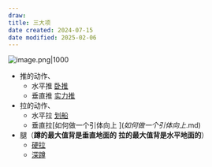 ```yaml
---
draw:
title: 三大项
date created: 2024-07-15
date modified: 2025-02-06
---
```


![image.png|1000](https://imagehosting4picgo.oss-cn-beijing.aliyuncs.com/imagehosting/fix-dir%2Fpicgo%2Fpicgo-clipboard-images%2F2024%2F07%2F15%2F11-16-44-4f30c36e63ccc39adb627276d46d0fd0-20240715111643-a3e8e5.png)

- 推的动作、
	- 水平推 [卧推](卧推.md)
	- 垂直推 [实力推](实力推)
- 拉的动作、
	- 水平拉 [划船](划船%20%20)
	- 垂直拉[如何做一个引体向上 $](如何做一个引体向上%20$.md)
- 腿（**蹲的最大值背是垂直地面的** **拉的最大值背是水平地面的**）
	- [硬拉](硬拉.md)
	- [深蹲](深蹲.md)
